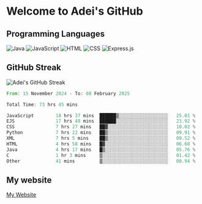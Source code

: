 # Welcome to Adei's GitHub

## Programming Languages
![Java](https://img.shields.io/badge/Java-007396?style=flat-square&logo=java&logoColor=white)
![JavaScript](https://img.shields.io/badge/JavaScript-F7DF1E?style=flat-square&logo=javascript&logoColor=black)
![HTML](https://img.shields.io/badge/HTML-E34F26?style=flat-square&logo=html5&logoColor=white)
![CSS](https://img.shields.io/badge/CSS-1572B6?style=flat-square&logo=css3&logoColor=white)
![Express.js](https://img.shields.io/badge/Express.js-000000?style=flat-square&logo=express&logoColor=white)


## GitHub Streak
![Adei's GitHub Streak](https://github-readme-streak-stats.herokuapp.com/?user=AdeiTamayo&hide_border=true)

<!--START_SECTION:waka-->

```rust
From: 15 November 2024 - To: 08 February 2025

Total Time: 73 hrs 45 mins

JavaScript        18 hrs 37 mins  ██████▒░░░░░░░░░░░░░░░░░░   25.01 %
EJS               17 hrs 48 mins  ██████░░░░░░░░░░░░░░░░░░░   23.92 %
CSS               7 hrs 27 mins   ██▓░░░░░░░░░░░░░░░░░░░░░░   10.02 %
Python            7 hrs 22 mins   ██▒░░░░░░░░░░░░░░░░░░░░░░   09.91 %
XML               7 hrs 5 mins    ██▒░░░░░░░░░░░░░░░░░░░░░░   09.52 %
HTML              4 hrs 58 mins   █▓░░░░░░░░░░░░░░░░░░░░░░░   06.68 %
Java              4 hrs 17 mins   █▒░░░░░░░░░░░░░░░░░░░░░░░   05.76 %
C                 1 hr 3 mins     ▒░░░░░░░░░░░░░░░░░░░░░░░░   01.42 %
Other             41 mins         ▒░░░░░░░░░░░░░░░░░░░░░░░░   00.94 %
```

<!--END_SECTION:waka-->

## My website
[My Website](https://adei.eus)


